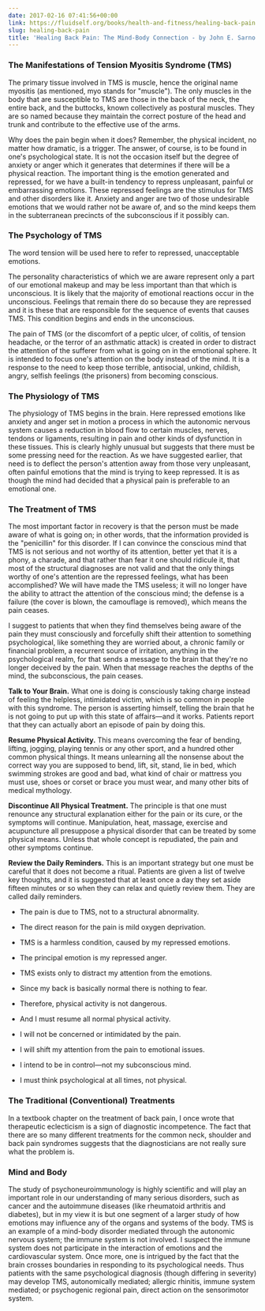```yaml
---
date: 2017-02-16 07:41:56+00:00
link: https://fluidself.org/books/health-and-fitness/healing-back-pain
slug: healing-back-pain
title: 'Healing Back Pain: The Mind-Body Connection - by John E. Sarno'
---
```


### The Manifestations of Tension Myositis Syndrome (TMS)

The primary tissue involved in TMS is muscle, hence the original name myositis (as mentioned, myo stands for "muscle"). The only muscles in the body that are susceptible to TMS are those in the back of the neck, the entire back, and the buttocks, known collectively as postural muscles. They are so named because they maintain the correct posture of the head and trunk and contribute to the effective use of the arms.

Why does the pain begin when it does? Remember, the physical incident, no matter how dramatic, is a trigger. The answer, of course, is to be found in one's psychological state. It is not the occasion itself but the degree of anxiety or anger which it generates that determines if there will be a physical reaction. The important thing is the emotion generated and repressed, for we have a built-in tendency to repress unpleasant, painful or embarrassing emotions. These repressed feelings are the stimulus for TMS and other disorders like it. Anxiety and anger are two of those undesirable emotions that we would rather not be aware of, and so the mind keeps them in the subterranean precincts of the subconscious if it possibly can.

### The Psychology of TMS

The word tension will be used here to refer to repressed, unacceptable emotions.

The personality characteristics of which we are aware represent only a part of our emotional makeup and may be less important than that which is unconscious. It is likely that the majority of emotional reactions occur in the unconscious. Feelings that remain there do so because they are repressed and it is these that are responsible for the sequence of events that causes TMS. This condition begins and ends in the unconscious.

The pain of TMS (or the discomfort of a peptic ulcer, of colitis, of tension headache, or the terror of an asthmatic attack) is created in order to distract the attention of the sufferer from what is going on in the emotional sphere. It is intended to focus one's attention on the body instead of the mind. It is a response to the need to keep those terrible, antisocial, unkind, childish, angry, selfish feelings (the prisoners) from becoming conscious.

### The Physiology of TMS

The physiology of TMS begins in the brain. Here repressed emotions like anxiety and anger set in motion a process in which the autonomic nervous system causes a reduction in blood flow to certain muscles, nerves, tendons or ligaments, resulting in pain and other kinds of dysfunction in these tissues. This is clearly highly unusual but suggests that there must be some pressing need for the reaction. As we have suggested earlier, that need is to deflect the person's attention away from those very unpleasant, often painful emotions that the mind is trying to keep repressed. It is as though the mind had decided that a physical pain is preferable to an emotional one.

### The Treatment of TMS

The most important factor in recovery is that the person must be made aware of what is going on; in other words, that the information provided is the "penicillin" for this disorder. If I can convince the conscious mind that TMS is not serious and not worthy of its attention, better yet that it is a phony, a charade, and that rather than fear it one should ridicule it, that most of the structural diagnoses are not valid and that the only things worthy of one's attention are the repressed feelings, what has been accomplished? We will have made the TMS useless; it will no longer have the ability to attract the attention of the conscious mind; the defense is a failure (the cover is blown, the camouflage is removed), which means the pain ceases.

I suggest to patients that when they find themselves being aware of the pain they must consciously and forcefully shift their attention to something psychological, like something they are worried about, a chronic family or financial problem, a recurrent source of irritation, anything in the psychological realm, for that sends a message to the brain that they're no longer deceived by the pain. When that message reaches the depths of the mind, the subconscious, the pain ceases.

**Talk to Your Brain.** What one is doing is consciously taking charge instead of feeling the helpless, intimidated victim, which is so common in people with this syndrome. The person is asserting himself, telling the brain that he is not going to put up with this state of affairs—and it works. Patients report that they can actually abort an episode of pain by doing this.

**Resume Physical Activity.** This means overcoming the fear of bending, lifting, jogging, playing tennis or any other sport, and a hundred other common physical things. It means unlearning all the nonsense about the correct way you are supposed to bend, lift, sit, stand, lie in bed, which swimming strokes are good and bad, what kind of chair or mattress you must use, shoes or corset or brace you must wear, and many other bits of medical mythology.

**Discontinue All Physical Treatment.** The principle is that one must renounce any structural explanation either for the pain or its cure, or the symptoms will continue. Manipulation, heat, massage, exercise and acupuncture all presuppose a physical disorder that can be treated by some physical means. Unless that whole concept is repudiated, the pain and other symptoms continue.

**Review the Daily Reminders.** This is an important strategy but one must be careful that it does not become a ritual. Patients are given a list of twelve key thoughts, and it is suggested that at least once a day they set aside fifteen minutes or so when they can relax and quietly review them. They are called daily reminders.

- The pain is due to TMS, not to a structural abnormality.

- The direct reason for the pain is mild oxygen deprivation.

- TMS is a harmless condition, caused by my repressed emotions.

- The principal emotion is my repressed anger.

- TMS exists only to distract my attention from the emotions.

- Since my back is basically normal there is nothing to fear.

- Therefore, physical activity is not dangerous.

- And I must resume all normal physical activity.

- I will not be concerned or intimidated by the pain.

- I will shift my attention from the pain to emotional issues.

- I intend to be in control—not my subconscious mind.

- I must think psychological at all times, not physical.

### The Traditional (Conventional) Treatments

In a textbook chapter on the treatment of back pain, I once wrote that therapeutic eclecticism is a sign of diagnostic incompetence. The fact that there are so many different treatments for the common neck, shoulder and back pain syndromes suggests that the diagnosticians are not really sure what the problem is.

### Mind and Body

The study of psychoneuroimmunology is highly scientific and will play an important role in our understanding of many serious disorders, such as cancer and the autoimmune diseases (like rheumatoid arthritis and diabetes), but in my view it is but one segment of a larger study of how emotions may influence any of the organs and systems of the body. TMS is an example of a mind-body disorder mediated through the autonomic nervous system; the immune system is not involved. I suspect the immune system does not participate in the interaction of emotions and the cardiovascular system. Once more, one is intrigued by the fact that the brain crosses boundaries in responding to its psychological needs. Thus patients with the same psychological diagnosis (though differing in severity) may develop TMS, autonomically mediated; allergic rhinitis, immune system mediated; or psychogenic regional pain, direct action on the sensorimotor system.
